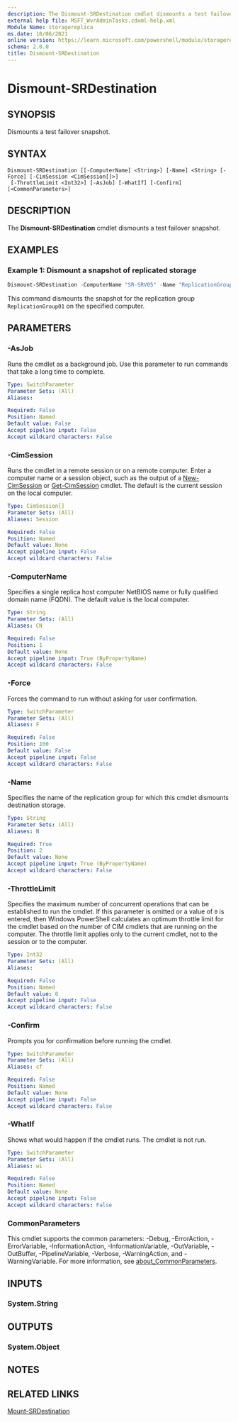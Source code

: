 ```yaml
---
description: The Dismount-SRDestination cmdlet dismounts a test failover snapshot.
external help file: MSFT_WvrAdminTasks.cdxml-help.xml
Module Name: storagereplica
ms.date: 10/06/2021
online version: https://learn.microsoft.com/powershell/module/storagereplica/dismount-srdestination?view=windowsserver2025-ps&wt.mc_id=ps-gethelp
schema: 2.0.0
title: Dismount-SRDestination
---
```


# Dismount-SRDestination

## SYNOPSIS
Dismounts a test failover snapshot.

## SYNTAX

```
Dismount-SRDestination [[-ComputerName] <String>] [-Name] <String> [-Force] [-CimSession <CimSession[]>]
 [-ThrottleLimit <Int32>] [-AsJob] [-WhatIf] [-Confirm] [<CommonParameters>]
```

## DESCRIPTION
The **Dismount-SRDestination** cmdlet dismounts a test failover snapshot.

## EXAMPLES

### Example 1: Dismount a snapshot of replicated storage
```powershell
Dismount-SRDestination -ComputerName "SR-SRV05" -Name "ReplicationGroup01"
```

This command dismounts the snapshot for the replication group `ReplicationGroup01` on the specified computer.

## PARAMETERS

### -AsJob
Runs the cmdlet as a background job. Use this parameter to run commands that take a long time to complete.

```yaml
Type: SwitchParameter
Parameter Sets: (All)
Aliases:

Required: False
Position: Named
Default value: False
Accept pipeline input: False
Accept wildcard characters: False
```

### -CimSession
Runs the cmdlet in a remote session or on a remote computer.
Enter a computer name or a session object, such as the output of a [New-CimSession](https://go.microsoft.com/fwlink/p/?LinkId=227967) or [Get-CimSession](https://go.microsoft.com/fwlink/p/?LinkId=227966) cmdlet.
The default is the current session on the local computer.

```yaml
Type: CimSession[]
Parameter Sets: (All)
Aliases: Session

Required: False
Position: Named
Default value: None
Accept pipeline input: False
Accept wildcard characters: False
```

### -ComputerName
Specifies a single replica host computer NetBIOS name or fully qualified domain name (FQDN).
The default value is the local computer.

```yaml
Type: String
Parameter Sets: (All)
Aliases: CN

Required: False
Position: 1
Default value: None
Accept pipeline input: True (ByPropertyName)
Accept wildcard characters: False
```

### -Force
Forces the command to run without asking for user confirmation.

```yaml
Type: SwitchParameter
Parameter Sets: (All)
Aliases: F

Required: False
Position: 100
Default value: False
Accept pipeline input: False
Accept wildcard characters: False
```

### -Name
Specifies the name of the replication group for which this cmdlet dismounts destination storage.

```yaml
Type: String
Parameter Sets: (All)
Aliases: N

Required: True
Position: 2
Default value: None
Accept pipeline input: True (ByPropertyName)
Accept wildcard characters: False
```

### -ThrottleLimit
Specifies the maximum number of concurrent operations that can be established to run the cmdlet.
If this parameter is omitted or a value of `0` is entered, then Windows PowerShell calculates an optimum throttle limit for the cmdlet based on the number of CIM cmdlets that are running on the computer.
The throttle limit applies only to the current cmdlet, not to the session or to the computer.

```yaml
Type: Int32
Parameter Sets: (All)
Aliases:

Required: False
Position: Named
Default value: 0
Accept pipeline input: False
Accept wildcard characters: False
```

### -Confirm
Prompts you for confirmation before running the cmdlet.

```yaml
Type: SwitchParameter
Parameter Sets: (All)
Aliases: cf

Required: False
Position: Named
Default value: None
Accept pipeline input: False
Accept wildcard characters: False
```

### -WhatIf
Shows what would happen if the cmdlet runs.
The cmdlet is not run.

```yaml
Type: SwitchParameter
Parameter Sets: (All)
Aliases: wi

Required: False
Position: Named
Default value: None
Accept pipeline input: False
Accept wildcard characters: False
```

### CommonParameters
This cmdlet supports the common parameters: -Debug, -ErrorAction, -ErrorVariable, -InformationAction, -InformationVariable, -OutVariable, -OutBuffer, -PipelineVariable, -Verbose, -WarningAction, and -WarningVariable. For more information, see [about_CommonParameters](https://go.microsoft.com/fwlink/?LinkID=113216).

## INPUTS

### System.String

## OUTPUTS

### System.Object

## NOTES

## RELATED LINKS

[Mount-SRDestination](Mount-SRDestination.md)
